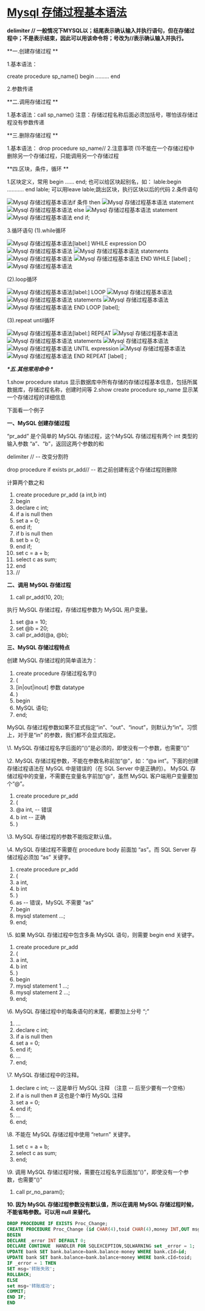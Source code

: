 # [Mysql 存储过程基本语法](https://www.cnblogs.com/hanlong/p/5714734.html)

**delimiter //
一般情况下MYSQL以；结尾表示确认输入并执行语句，但在存储过程中；不是表示结束，因此可以用该命令将；号改为//表示确认输入并执行。**

**一.创建存储过程
**

1.基本语法：

create procedure sp_name()
begin
.........
end

2.参数传递

**二.调用存储过程
**

1.基本语法：call sp_name()
注意：存储过程名称后面必须加括号，哪怕该存储过程没有参数传递

**三.删除存储过程
**

1.基本语法：
drop procedure sp_name//
2.注意事项
(1)不能在一个存储过程中删除另一个存储过程，只能调用另一个存储过程

**四.区块，条件，循环
**

1.区块定义，常用
begin
......
end;
也可以给区块起别名，如：
lable:begin
...........
end lable;
可以用leave lable;跳出区块，执行区块以后的代码
2.条件语句

![Mysql <wbr>存储过程基本语法](http://images.csdn.net/syntaxhighlighting/OutliningIndicators/None.gif)if 条件 then
![Mysql <wbr>存储过程基本语法](http://images.csdn.net/syntaxhighlighting/OutliningIndicators/None.gif) statement
![Mysql <wbr>存储过程基本语法](http://images.csdn.net/syntaxhighlighting/OutliningIndicators/None.gif) else
![Mysql <wbr>存储过程基本语法](http://images.csdn.net/syntaxhighlighting/OutliningIndicators/None.gif) statement
![Mysql <wbr>存储过程基本语法](http://images.csdn.net/syntaxhighlighting/OutliningIndicators/None.gif) end if;


3.循环语句
(1).while循环

![Mysql <wbr>存储过程基本语法](http://images.csdn.net/syntaxhighlighting/OutliningIndicators/None.gif)[label:] WHILE expression DO
![Mysql <wbr>存储过程基本语法](http://images.csdn.net/syntaxhighlighting/OutliningIndicators/None.gif)
![Mysql <wbr>存储过程基本语法](http://images.csdn.net/syntaxhighlighting/OutliningIndicators/None.gif) statements
![Mysql <wbr>存储过程基本语法](http://images.csdn.net/syntaxhighlighting/OutliningIndicators/None.gif)
![Mysql <wbr>存储过程基本语法](http://images.csdn.net/syntaxhighlighting/OutliningIndicators/None.gif) END WHILE [label] ;
![Mysql <wbr>存储过程基本语法](http://images.csdn.net/syntaxhighlighting/OutliningIndicators/None.gif)

 

(2).loop循环

![Mysql <wbr>存储过程基本语法](http://images.csdn.net/syntaxhighlighting/OutliningIndicators/None.gif)[label:] LOOP
![Mysql <wbr>存储过程基本语法](http://images.csdn.net/syntaxhighlighting/OutliningIndicators/None.gif)
![Mysql <wbr>存储过程基本语法](http://images.csdn.net/syntaxhighlighting/OutliningIndicators/None.gif) statements
![Mysql <wbr>存储过程基本语法](http://images.csdn.net/syntaxhighlighting/OutliningIndicators/None.gif)
![Mysql <wbr>存储过程基本语法](http://images.csdn.net/syntaxhighlighting/OutliningIndicators/None.gif) END LOOP [label];

(3).repeat until循环

![Mysql <wbr>存储过程基本语法](http://images.csdn.net/syntaxhighlighting/OutliningIndicators/None.gif)[label:] REPEAT
![Mysql <wbr>存储过程基本语法](http://images.csdn.net/syntaxhighlighting/OutliningIndicators/None.gif)
![Mysql <wbr>存储过程基本语法](http://images.csdn.net/syntaxhighlighting/OutliningIndicators/None.gif) statements
![Mysql <wbr>存储过程基本语法](http://images.csdn.net/syntaxhighlighting/OutliningIndicators/None.gif)
![Mysql <wbr>存储过程基本语法](http://images.csdn.net/syntaxhighlighting/OutliningIndicators/None.gif) UNTIL expression
![Mysql <wbr>存储过程基本语法](http://images.csdn.net/syntaxhighlighting/OutliningIndicators/None.gif)
![Mysql <wbr>存储过程基本语法](http://images.csdn.net/syntaxhighlighting/OutliningIndicators/None.gif) END REPEAT [label] ;

***\*五.其他常用命令
\****

1.show procedure status
显示数据库中所有存储的存储过程基本信息，包括所属数据库，存储过程名称，创建时间等
2.show create procedure sp_name
显示某一个存储过程的详细信息

下面看一个例子

**一、MySQL 创建存储过程**

“pr_add” 是个简单的 MySQL 存储过程，这个MySQL 存储过程有两个 int 类型的输入参数 “a”、“b”，返回这两个参数的和

delimiter //  -- 改变分割符

drop procedure if exists pr_add// -- 若之前创建有这个存储过程则删除

计算两个数之和

1. create procedure pr_add (a int,b int)
2. begin
3. declare c int;
4. if a is null then
5. set a = 0;
6. end if;
7. if b is null then
8. set b = 0;
9. end if;
10. set c = a + b;
11. select c as sum;
12. end
13. //

**二、调用 MySQL 存储过程**

1. call pr_add(10, 20);

执行 MySQL 存储过程，存储过程参数为 MySQL 用户变量。

1. set @a = 10;
2. set @b = 20;
3. call pr_add(@a, @b);

**三、MySQL 存储过程特点**

创建 MySQL 存储过程的简单语法为：

1. create procedure 存储过程名字()
2. (
3. [in|out|inout] 参数 datatype
4. )
5. begin
6. MySQL 语句;
7. end;

MySQL 存储过程参数如果不显式指定“in”、“out”、“inout”，则默认为“in”。习惯上，对于是“in” 的参数，我们都不会显式指定。

\1. MySQL 存储过程名字后面的“()”是必须的，即使没有一个参数，也需要“()”

\2. MySQL 存储过程参数，不能在参数名称前加“@”，如：“@a int”。下面的创建存储过程语法在 MySQL 中是错误的（在 SQL Server 中是正确的）。 MySQL 存储过程中的变量，不需要在变量名字前加“@”，虽然 MySQL 客户端用户变量要加个“@”。

1. create procedure pr_add
2. (
3. @a int, -- 错误
4. b int -- 正确
5. )

\3. MySQL 存储过程的参数不能指定默认值。

\4. MySQL 存储过程不需要在 procedure body 前面加 “as”。而 SQL Server 存储过程必须加 “as” 关键字。

1. create procedure pr_add
2. (
3. a int,
4. b int
5. )
6. as -- 错误，MySQL 不需要 “as”
7. begin
8. mysql statement ...;
9. end;

\5. 如果 MySQL 存储过程中包含多条 MySQL 语句，则需要 begin end 关键字。

1. create procedure pr_add
2. (
3. a int,
4. b int
5. )
6. begin
7. mysql statement 1 ...;
8. mysql statement 2 ...;
9. end;

\6. MySQL 存储过程中的每条语句的末尾，都要加上分号 “;”

1. ...
2. declare c int;
3. if a is null then
4. set a = 0;
5. end if;
6. ...
7. end;

\7. MySQL 存储过程中的注释。

1. declare c int; -- 这是单行 MySQL 注释 （注意 -- 后至少要有一个空格）
2. if a is null then # 这也是个单行 MySQL 注释
3. set a = 0;
4. end if;
5. ...
6. end;

\8. 不能在 MySQL 存储过程中使用 “return” 关键字。

1. set c = a + b;
2. select c as sum;
3. end;

\9. 调用 MySQL 存储过程时候，需要在过程名字后面加“()”，即使没有一个参数，也需要“()”

1. call pr_no_param();

**10. 因为 MySQL 存储过程参数没有默认值，所以在调用 MySQL 存储过程时候，不能省略参数。可以用 null 来替代。**

```sql
DROP PROCEDURE IF EXISTS Proc_Change;
CREATE PROCEDURE Proc_Change (id CHAR(4),toid CHAR(4),money INT,OUT msg VARCHAR(20))
BEGIN
DECLARE _error INT DEFAULT 0;
DECLARE CONTINUE  HANDLER FOR SQLEXCEPTION,SQLWARNING set _error = 1;
UPDATE bank SET bank.balance=bank.balance-money WHERE bank.cId=id;
UPDATE bank SET bank.balance=bank.balance+money WHERE bank.cId=toid;
IF _error = 1 THEN
SET msg='转账失败';
ROLLBACK;
ELSE
set msg='转账成功';
COMMIT;
END IF;
END

```



